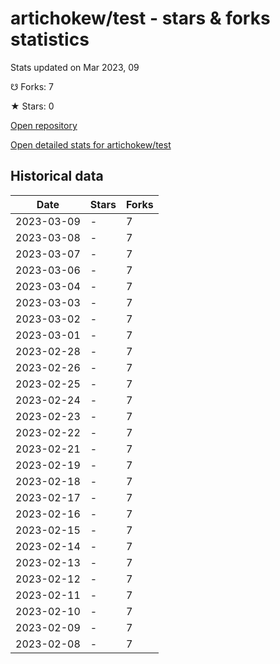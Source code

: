 # artichokew/test - stars & forks statistics

Stats updated on Mar 2023, 09

☋ Forks: 7

★ Stars: 0

[Open repository](https://github.com/artichokew/test)

[Open detailed stats for artichokew/test](https://reviewgithub.com/rep/artichokew/test)

## Historical data
| Date | Stars | Forks |
|------|-------|-------|
| 2023-03-09 | - | 7 | 
| 2023-03-08 | - | 7 | 
| 2023-03-07 | - | 7 | 
| 2023-03-06 | - | 7 | 
| 2023-03-04 | - | 7 | 
| 2023-03-03 | - | 7 | 
| 2023-03-02 | - | 7 | 
| 2023-03-01 | - | 7 | 
| 2023-02-28 | - | 7 | 
| 2023-02-26 | - | 7 | 
| 2023-02-25 | - | 7 | 
| 2023-02-24 | - | 7 | 
| 2023-02-23 | - | 7 | 
| 2023-02-22 | - | 7 | 
| 2023-02-21 | - | 7 | 
| 2023-02-19 | - | 7 | 
| 2023-02-18 | - | 7 | 
| 2023-02-17 | - | 7 | 
| 2023-02-16 | - | 7 | 
| 2023-02-15 | - | 7 | 
| 2023-02-14 | - | 7 | 
| 2023-02-13 | - | 7 | 
| 2023-02-12 | - | 7 | 
| 2023-02-11 | - | 7 | 
| 2023-02-10 | - | 7 | 
| 2023-02-09 | - | 7 | 
| 2023-02-08 | - | 7 | 

